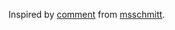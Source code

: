 Inspired by [comment](https://www.reddit.com/r/adventofcode/comments/rl6p8y/comment/hpmz19t/?utm_source=share&utm_medium=web2x&context=3) from [msschmitt](https://www.reddit.com/user/msschmitt/).